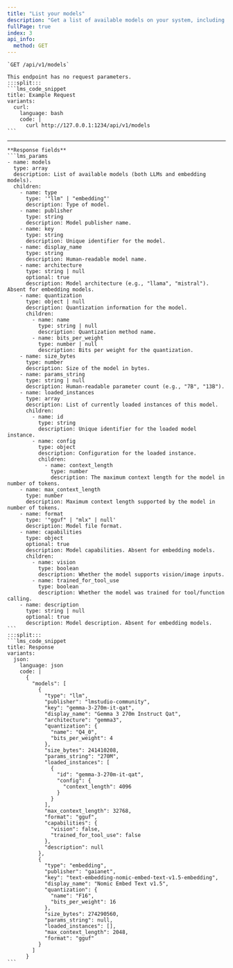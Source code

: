 ```yaml
---
title: "List your models"
description: "Get a list of available models on your system, including both LLMs and embedding models."
fullPage: true
index: 3
api_info:
  method: GET
---
```


````lms_hstack
`GET /api/v1/models`

This endpoint has no request parameters.
:::split:::
```lms_code_snippet
title: Example Request
variants:
  curl:
    language: bash
    code: |
      curl http://127.0.0.1:1234/api/v1/models
```
````

---

````lms_hstack
**Response fields**
```lms_params
- name: models
  type: array
  description: List of available models (both LLMs and embedding models).
  children:
    - name: type
      type: '"llm" | "embedding"'
      description: Type of model.
    - name: publisher
      type: string
      description: Model publisher name.
    - name: key
      type: string
      description: Unique identifier for the model.
    - name: display_name
      type: string
      description: Human-readable model name.
    - name: architecture
      type: string | null
      optional: true
      description: Model architecture (e.g., "llama", "mistral"). Absent for embedding models.
    - name: quantization
      type: object | null
      description: Quantization information for the model.
      children:
        - name: name
          type: string | null
          description: Quantization method name.
        - name: bits_per_weight
          type: number | null
          description: Bits per weight for the quantization.
    - name: size_bytes
      type: number
      description: Size of the model in bytes.
    - name: params_string
      type: string | null
      description: Human-readable parameter count (e.g., "7B", "13B").
    - name: loaded_instances
      type: array
      description: List of currently loaded instances of this model.
      children:
        - name: id
          type: string
          description: Unique identifier for the loaded model instance.
        - name: config
          type: object
          description: Configuration for the loaded instance.
          children:
            - name: context_length
              type: number
              description: The maximum context length for the model in number of tokens.
    - name: max_context_length
      type: number
      description: Maximum context length supported by the model in number of tokens.
    - name: format
      type: '"gguf" | "mlx" | null'
      description: Model file format.
    - name: capabilities
      type: object
      optional: true
      description: Model capabilities. Absent for embedding models.
      children:
        - name: vision
          type: boolean
          description: Whether the model supports vision/image inputs.
        - name: trained_for_tool_use
          type: boolean
          description: Whether the model was trained for tool/function calling.
    - name: description
      type: string | null
      optional: true
      description: Model description. Absent for embedding models.
```
:::split:::
```lms_code_snippet
title: Response
variants:
  json:
    language: json
    code: |
      {
        "models": [
          {
            "type": "llm",
            "publisher": "lmstudio-community",
            "key": "gemma-3-270m-it-qat",
            "display_name": "Gemma 3 270m Instruct Qat",
            "architecture": "gemma3",
            "quantization": {
              "name": "Q4_0",
              "bits_per_weight": 4
            },
            "size_bytes": 241410208,
            "params_string": "270M",
            "loaded_instances": [
              {
                "id": "gemma-3-270m-it-qat",
                "config": {
                  "context_length": 4096
                }
              }
            ],
            "max_context_length": 32768,
            "format": "gguf",
            "capabilities": {
              "vision": false,
              "trained_for_tool_use": false
            },
            "description": null
          },
          {
            "type": "embedding",
            "publisher": "gaianet",
            "key": "text-embedding-nomic-embed-text-v1.5-embedding",
            "display_name": "Nomic Embed Text v1.5",
            "quantization": {
              "name": "F16",
              "bits_per_weight": 16
            },
            "size_bytes": 274290560,
            "params_string": null,
            "loaded_instances": [],
            "max_context_length": 2048,
            "format": "gguf"
          }
        ]
      }
```
````
